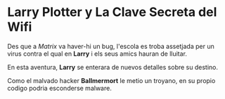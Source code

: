 # Larry Plotter y La Clave Secreta del Wifi

Des que a *Matrix* va haver-hi un bug, l'escola es troba assetjada per un virus
contra el qual en **Larry** i els seus amics hauran de lluitar.

En esta aventura, **Larry** se enterara de nuevos detalles sobre su destino.

Como el malvado hacker **Ballmermort** le metio un troyano, en su propio codigo
podria esconderse malware.